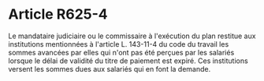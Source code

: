 # Article R625-4

Le mandataire judiciaire ou le commissaire à l'exécution du plan restitue aux institutions mentionnées à l'article L. 143-11-4 du code du travail les sommes avancées par elles qui n'ont pas été perçues par les salariés lorsque le délai de validité du titre de paiement est expiré. Ces institutions versent les sommes dues aux salariés qui en font la demande.